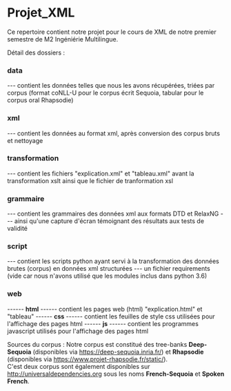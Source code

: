 # Projet_XML
  
  
  Ce repertoire contient notre projet pour le cours de XML de notre premier semestre de M2 Ingéniérie Multilingue.
  
  Détail des dossiers :
  
 ### data
 --- contient les données telles que nous les avons récupérées, triées par corpus (format coNLL-U pour le corpus écrit Sequoia, tabular pour le corpus oral Rhapsodie)
 
 ### xml
 --- contient les données au format xml, après conversion des corpus bruts et nettoyage
 
 ### transformation
 --- contient les fichiers "explication.xml" et "tableau.xml" avant la transformation xslt ainsi que le fichier de tranformation xsl
 
 ### grammaire
 --- contient les grammaires des données xml aux formats DTD et RelaxNG
 --- ainsi qu'une capture d'écran témoignant des résultats aux tests de validité
 
 ### script
 --- contient les scripts python ayant servi à la transformation des données brutes (corpus) en données xml structurées
 --- un fichier requirements (vide car nous n'avons utilisé que les modules inclus dans python 3.6)
 
 ### web
 ------ **html**
 ------ contient les pages web (html) "explication.html" et "tableau"
 ------ **css**
 ------ contient les feuilles de style css utilisées pour l'affichage des pages html
 ------ **js**
 ------ contient les programmes javascript utilisés pour l'affichage des pages html
  
  
Sources du corpus :
Notre corpus est constitué des tree-banks **Deep-Sequoia** (disponibles via https://deep-sequoia.inria.fr/)
et **Rhapsodie** (disponibles via https://www.projet-rhapsodie.fr/static/).  
C'est deux corpus sont également disponibles sur http://universaldependencies.org sous les noms **French-Sequoia** et **Spoken French**.
